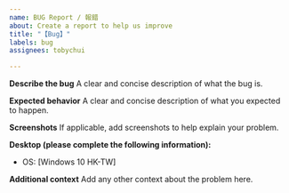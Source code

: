 ```yaml
---
name: BUG Report / 報錯
about: Create a report to help us improve
title: "【Bug】"
labels: bug
assignees: tobychui

---
```


**Describe the bug**
A clear and concise description of what the bug is.

**Expected behavior**
A clear and concise description of what you expected to happen.

**Screenshots**
If applicable, add screenshots to help explain your problem.

**Desktop (please complete the following information):**
 - OS: [Windows 10 HK-TW] 

**Additional context**
Add any other context about the problem here.
